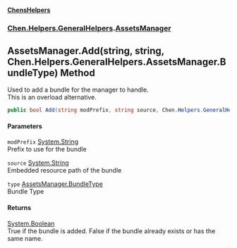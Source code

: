 
#### [ChensHelpers](./index 'index')

### [Chen.Helpers.GeneralHelpers](./Chen-Helpers-GeneralHelpers 'Chen.Helpers.GeneralHelpers').[AssetsManager](./Chen-Helpers-GeneralHelpers-AssetsManager 'Chen.Helpers.GeneralHelpers.AssetsManager')

## AssetsManager.Add(string, string, Chen.Helpers.GeneralHelpers.AssetsManager.BundleType) Method
Used to add a bundle for the manager to handle.  
This is an overload alternative.  
```csharp
public bool Add(string modPrefix, string source, Chen.Helpers.GeneralHelpers.AssetsManager.BundleType type);
```

#### Parameters
<a name='Chen-Helpers-GeneralHelpers-AssetsManager-Add(string_string_Chen-Helpers-GeneralHelpers-AssetsManager-BundleType)-modPrefix'></a>
`modPrefix` [System.String](https://docs.microsoft.com/en-us/dotnet/api/System.String 'System.String')  
Prefix to use for the bundle  
  
<a name='Chen-Helpers-GeneralHelpers-AssetsManager-Add(string_string_Chen-Helpers-GeneralHelpers-AssetsManager-BundleType)-source'></a>
`source` [System.String](https://docs.microsoft.com/en-us/dotnet/api/System.String 'System.String')  
Embedded resource path of the bundle  
  
<a name='Chen-Helpers-GeneralHelpers-AssetsManager-Add(string_string_Chen-Helpers-GeneralHelpers-AssetsManager-BundleType)-type'></a>
`type` [AssetsManager.BundleType](./Chen-Helpers-GeneralHelpers-AssetsManager-BundleType 'Chen.Helpers.GeneralHelpers.AssetsManager.BundleType')  
Bundle Type  
  

#### Returns
[System.Boolean](https://docs.microsoft.com/en-us/dotnet/api/System.Boolean 'System.Boolean')  
True if the bundle is added. False if the bundle already exists or has the same name.  
